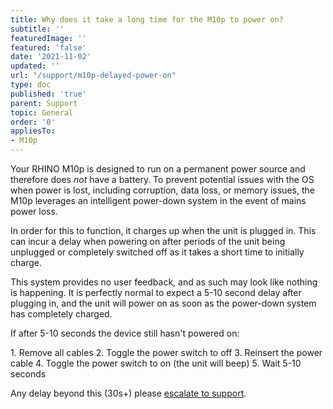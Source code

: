 ```yaml
---
title: Why does it take a long time for the M10p to power on?
subtitle: ''
featuredImage: ''
featured: 'false'
date: '2021-11-02'
updated: ''
url: "/support/m10p-delayed-power-on"
type: doc
published: 'true'
parent: Support
topic: General
order: '0'
appliesTo:
- M10p
---
```


Your RHINO M10p is designed to run on a permanent power source and therefore does _not_ have a battery. To prevent potential issues with the OS when power is lost, including corruption, data loss, or memory issues, the M10p leverages an intelligent power-down system in the event of mains power loss.

In order for this to function, it charges up when the unit is plugged in. This can incur a delay when powering on after periods of the unit being unplugged or completely switched off as it takes a short time to initially charge.

This system provides no user feedback, and as such may look like nothing is happening. It is perfectly normal to expect a 5-10 second delay after plugging in, and the unit will power on as soon as the power-down system has completely charged.

If after 5-10 seconds the device still hasn't powered on:

<div class="numbered-instructions" markdown="1">
1. Remove all cables
2. Toggle the power switch to off
3. Reinsert the power cable
4. Toggle the power switch to on (the unit will beep)
5. Wait 5-10 seconds
</div>

Any delay beyond this (30s+) please [escalate to support](/support/escalate).
